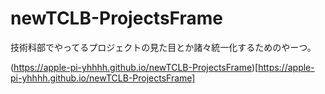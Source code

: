 # newTCLB-ProjectsFrame

技術科部でやってるプロジェクトの見た目とか諸々統一化するためのやーつ。


(https://apple-pi-yhhhh.github.io/newTCLB-ProjectsFrame)[https://apple-pi-yhhhh.github.io/newTCLB-ProjectsFrame]
